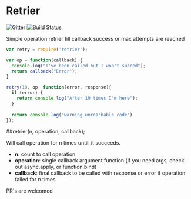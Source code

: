 Retrier
=======

[![Gitter](https://badges.gitter.im/Join%20Chat.svg)](https://gitter.im/tinchogob/retrier?utm_source=badge&utm_medium=badge&utm_campaign=pr-badge&utm_content=badge)
[![Build Status](https://travis-ci.org/tinchogob/retrier.png)](https://travis-ci.org/tinchogob/retrier)

Simple operation retrier till callback success or max attempts are reached

```javascript
var retry = require('retrier');

var op = function(callback) {
  console.log("I've been called but I won't succed");
  return callback("Error");
}

retry(10, op, function(error, response){
  if (error) {
    return console.log("After 10 times I'm here");
  }
  
  return console.log("warning unreachable code")
});
```

##retrier(n, operation, callback);

Will call operation for n times untill it succeeds.
- **n**: count to call operation
- **operation**: single callback argument function (if you need args, check out async.apply, or function.bind)
- **callback**: final callback to be called with response or error if operation failed for n times

PR's are welcomed
